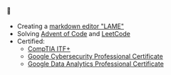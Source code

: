#### 👋

- Creating a [markdown editor "LAME"](https://github.com/izyumidev/LAME)
- Solving [Advent of Code](https://github.com/yutatokoi/aoc) and [LeetCode](https://github.com/yutatokoi/leetcode)
- Certified:
  - [CompTIA ITF+](https://www.credly.com/badges/cec574c8-b5c3-4a93-a45f-cef61e554fff/public_url)
  - [Google Cybersecurity Professional Certificate](https://coursera.org/share/24d176964315a44f7b9e0b14935e044b)
  - [Google Data Analytics Professional Certificate](https://coursera.org/share/767b3329cb1ac30fb62ccf2627e27d14)
